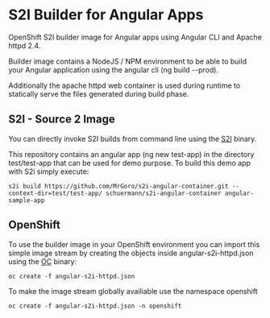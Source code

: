 # S2I Builder for Angular Apps
OpenShift S2I builder image for Angular apps using Angular CLI and Apache httpd 2.4.

Builder image contains a NodeJS / NPM environment to be able to build your Angular application using the angular cli (ng build --prod).

Additionally the apache httpd web container is used during runtime to statically serve the files generated during build phase.

## S2I - Source 2 Image
You can directly invoke S2I builds from command line using the [S2I](https://github.com/openshift/source-to-image) binary.

This repository contains an angular app (ng new test-app) in the directory test/test-app that can be used for demo purpose. To build this demo app with S2i simply execute:

```
s2i build https://github.com/MrGoro/s2i-angular-container.git --context-dir=test/test-app/ schuermann/s2i-angular-container angular-sample-app
```

## OpenShift
To use the builder image in your OpenShift environment you can import this simple image stream by creating the objects inside angular-s2i-httpd.json using the [OC](https://github.com/openshift/origin) binary:
```
oc create -f angular-s2i-httpd.json
```

To make the image stream globally availiable use the namespace openshift
```
oc create -f angular-s2i-httpd.json -n openshift
```
